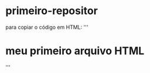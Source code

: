 # primeiro-repositor

para copiar o código em HTML:
'''
<html>
<h1>meu primeiro arquivo HTML</h1>
<html>
'''     

